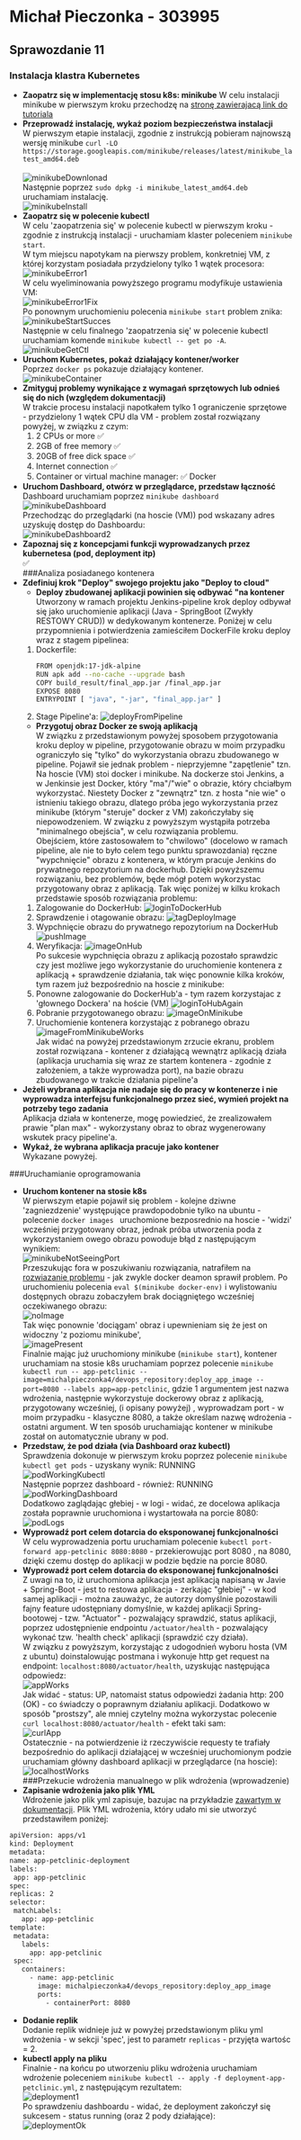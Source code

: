 #  Michał Pieczonka - 303995
## Sprawozdanie 11

### Instalacja klastra Kubernetes
  * **Zaopatrz się w implementację stosu k8s: minikube**
   W celu instalacji minikube w pierwszym kroku przechodzę na [stronę zawierajacą link do tutoriala](https://minikube.sigs.k8s.io/docs/start/) <br>
  * **Przeprowadź instalację, wykaż poziom bezpieczeństwa instalacji** <br>
    W pierwszym etapie instalacji, zgodnie z instrukcją pobieram najnowszą wersję minikube ``curl -LO https://storage.googleapis.com/minikube/releases/latest/minikube_latest_amd64.deb`` <br>
    <br> ![minikubeDownlonad](./ss/minikubeGet.png) <br>
    Następnie poprzez ``sudo dpkg -i minikube_latest_amd64.deb`` uruchamiam instalację.
    <br> ![minikubeInstall](./ss/minikubeInstall.png)<br>
  * **Zaopatrz się w polecenie kubectl** <br>
    W celu 'zaopatrzenia się' w polecenie kubectl w pierwszym kroku - zgodnie z instrukcją instalacji - uruchamiam klaster poleceniem ``minikube start``. <br>
    W tym miejscu napotykam na pierwszy problem, konkretniej VM, z której korzystam posiadała przydzielony tylko 1 wątek procesora:
    <br> ![minikubeError1](./ss/oneCpuError.png)<br>
    W celu wyeliminowania powyższego programu modyfikuje ustawienia VM:
    <br> ![minikubeError1Fix](./ss/error1Solved.png)<br>
   Po ponownym uruchomieniu polecenia ``minikube start`` problem znika:
    <br> ![minikubeStartSucces](./ss/minikubeStartSucces.png)<br>
   Następnie w celu finalnego 'zaopatrzenia się' w polecenie kubectl uruchamiam komende ``minikube kubectl -- get po -A``.
    <br> ![minikubeGetCtl](./ss/minikubectlGet.png)<br>
  * **Uruchom Kubernetes, pokaż działający kontener/worker** <br>
   Poprzez ``docker ps`` pokazuje działający kontener.
    <br> ![minikubeContainer](./ss/minikubeContainer.png)<br>
  * **Zmityguj problemy wynikające z wymagań sprzętowych lub odnieś się do nich (względem dokumentacji)** <br>
    W  trakcie procesu instalacji napotkałem tylko 1 ograniczenie sprzętowe - przydzielony 1 wątek CPU dla VM - problem został rozwiązany powyżej, w związku z czym: <br>
     1) 2 CPUs or more ✅
     2) 2GB of free memory ✅
     3) 20GB of free dick space ✅
     4) Internet connection ✅
     5) Container or virtual machine manager: ✅ Docker 
  * **Uruchom Dashboard, otwórz w przeglądarce, przedstaw łączność** <br>
    Dashboard uruchamiam poprzez ``minikube dashboard``
    <br> ![minikubeDashboard](./ss/minikubeDashboard.png)<br>
    Przechodząc do przeglądarki (na hoscie (VM)) pod wskazany adres uzyskuję dostęp do Dashboardu:
    <br> ![minikubeDashboard2](./ss/minikubeDashboard2.png)<br>
  * **Zapoznaj się z koncepcjami funkcji wyprowadzanych przez kubernetesa (pod, deployment itp)** <br>
    ✅ <br>
###Analiza posiadanego kontenera
  * **Zdefiniuj krok "Deploy" swojego projektu jako "Deploy to cloud"**
    * **Deploy zbudowanej aplikacji powinien się odbywać "na kontener** <br>
      Utworzony w ramach projektu Jenkins-pipeline krok deploy odbywał  się jako uruchomienie aplikacji (Java - SpringBoot (Zwykły RESTOWY CRUD)) w 
      dedykowanym kontenerze. Poniżej w celu przypomnienia i potwierdzenia zamieściłem DockerFile kroku deploy wraz z stagem pipelinea:
     1) Dockerfile:  
         ```bash
        FROM openjdk:17-jdk-alpine       
        RUN apk add --no-cache --upgrade bash
        COPY build_result/final_app.jar /final_app.jar
        EXPOSE 8080
        ENTRYPOINT [ "java", "-jar", "final_app.jar" ]
        ````
     2) Stage Pipeline'a:
        ![deployFromPipeline](./ss/deployFromPipeline.png)<br>
    * **Przygotuj obraz Docker ze swoją aplikacją** <br>
      W związku z przedstawionym powyżej sposobem przygotowania kroku deploy w pipeline, przygotowanie obrazu w moim przypadku ograniczyło się "tylko" do wykorzystania obrazu zbudowanego w pipeline.
      Pojawił sie jednak problem - nieprzyjemne  "zapętlenie" tzn. Na hoscie (VM) stoi docker i minikube. Na dockerze stoi Jenkins, a w Jenkinsie jest Docker, który "ma"/"wie" o  obrazie, który chciałbym wykorzystać.
      Niestety  Docker z "zewnątrz" tzn. z hosta "nie wie" o istnieniu takiego obrazu, dlatego próba jego wykorzystania przez minikube (którym "steruje" docker z VM) zakończyłaby się niepowodzeniem. W związku z powyższym 
      wystąpiła potrzeba "minimalnego obejścia", w celu rozwiązania problemu. <br>
      Obejściem, które zastosowałem to "chwilowo" (docelowo w ramach pipeline, ale nie to było celem tego punktu sprawozdania) ręczne "wypchnięcie" obrazu z kontenera, w którym pracuje Jenkins do prywatnego repozytorium na dockerhub.
      Dzięki powyższemu rozwiązaniu, bez problemów, będe mógł potem wykorzystac przygotowany obraz z aplikacją. Tak więc poniżej w kilku krokach przedstawie sposób rozwiązania problemu:
    1) Zalogowanie do DockerHub:
    ![loginToDockerHub](./ss/succesLoginToHub.png)<br>
    2) Sprawdzenie i otagowanie obrazu:
    ![tagDeployImage](./ss/dockerTagDeployImage.png)<br>
    3) Wypchnięcie obrazu do prywatnego repozytorium na DockerHub
    ![pushImage](./ss/dockerHubPushImage.png)<br>
    4) Weryfikacja:
    ![imageOnHub](./ss/imageOnHub.png)<br>
    Po sukcesie wypchnięcia obrazu z aplikacją pozostało sprawdzic czy jest możliwe jego wykorzystanie do uruchomienie kontenera z aplikacją + sprawdzenie działania, tak więc ponownie kilka kroków, tym razem już bezpośrednio na hoscie z minikube:
    1) Ponowne zalogowanie do DockerHub'a - tym razem korzystajac z 'głownego Dockera' na hoście (VM)
    ![loginToHubAgain](./ss/loginMiniKube.png)<br>
    2) Pobranie przygotowanego obrazu:
    ![imageOnMinikube](./ss/dockerImagesOnMinikube.png)<br>
    3) Uruchomienie kontenera korzystając z pobranego obrazu
    ![imageFromMinikubeWorks](./ss/imageWorks.png)<br>
    Jak widać na powyżej przedstawionym zrzucie ekranu, problem został rozwiązana - kontener z działającą wewnątrz aplikacją działa (aplikacja uruchamia się wraz ze startem kontenera - zgodnie z założeniem, a także wyprowadza port), na bazie obrazu zbudowanego w trakcie działania pipeline'a
  * **Jeżeli wybrana aplikacja nie nadaje się do pracy w kontenerze i nie wyprowadza interfejsu funkcjonalnego przez sieć, wymień projekt na potrzeby tego zadania** <br>
    Aplikacja działa w kontenerze, mogę powiedzieć, że zrealizowałem prawie "plan max" - wykorzystany obraz to obraz wygenerowany wskutek pracy pipeline'a.
  * **Wykaż, że wybrana aplikacja pracuje jako kontener** <br>
    Wykazane powyżej.

###Uruchamianie oprogramowania
  * **Uruchom kontener na stosie k8s** <br>
    W pierwszym etapie pojawił się problem - kolejne dziwne 'zagniezdzenie' występujące prawdopodobnie tylko na ubuntu - polecenie ```docker images ``` uruchomione bezposrednio na hoscie - 'widzi' wcześniej przygotowany obraz, jednak próba utworzenia poda z wykorzystaniem owego obrazu powoduje błąd z następującym wynikiem:
    <br>![minikubeNotSeeingPort](./ss/minikubeNotSeeingPod.png)<br>
    Przeszukując fora w poszukiwaniu rozwiązania, natrafiłem na [rozwiazanie problemu](https://github.com/kubernetes/minikube/blob/0c616a6b42b28a1aab8397f5a9061f8ebbd9f3d9/README.md#reusing-the-docker-daemon) - jak zwykle docker deamon sprawił problem.
    Po uruchomieniu polecenia ``eval $(minikube docker-env)`` i wylistowaniu dostępnych obrazu zobaczyłem brak dociągniętego wcześniej oczekiwanego obrazu:
    <br>![noImage](./ss/missingImage.png)<br>
    Tak więc ponownie 'dociągam' obraz  i upewnieniam się że jest on widoczny 'z poziomu minikube',
    <br>![imagePresent](./ss/imageAvaliableInKube.png)<br>
    Finalnie mając już uruchomiony minikube (``minikube start``), kontener uruchamiam na stosie k8s uruchamiam poprzez polecenie ``minikube kubectl run -- app-petclinic --image=michalpieczonka4/devops_repository:deploy_app_image --port=8080 --labels app=app-petclinic``, gdzie 1 argumentem jest nazwa wdrożenia,
    następnie wykorzystuje dockerowy obraz z aplikacją, przygotowany wcześniej,  (i opisany powyżej) , wyprowadzam port - w moim przypadku - klasyczne 8080, a także określam nazwę wdrożenia - ostatni argument.
    W ten sposób uruchamiając kontener w minikube został on automatycznie ubrany w pod. 
  * **Przedstaw, że pod działa (via Dashboard oraz kubectl)** <br>
    Sprawdzenia dokonuje w pierwszym kroku poprzez polecenie ``minikube kubectl get pods`` - uzyskany wynik: RUNNING
    <br> ![podWorkingKubectl](./ss/podWorkingKubectl.png)<br>
    Następnie poprzez dashboard - również: RUNNING
    <br> ![podWorkingDashboard](./ss/podWorksGui.png)<br>
    Dodatkowo zaglądając głebiej - w logi - widać, ze docelowa aplikacja została poprawnie uruchomiona i wystartowała na porcie 8080:
    <br> ![podLogs](./ss/podLogs.png)<br>
  * **Wyprowadź port celem dotarcia do eksponowanej funkcjonalności** <br>
    W celu wyprowadzenia portu uruchamiam polecenie ``kubectl port-forward app-petclinic 8080:8080`` - przekierowując port 8080 , na 8080, dzięki czemu dostęp do aplikacji w podzie będzie na porcie 8080. 
  * **Wyprowadź port celem dotarcia do eksponowanej funkcjonalności** <br>
    Z uwagi na to, iż uruchomiona aplikacja jest aplikacją napisaną w Javie + Spring-Boot - jest to restowa aplikacja - zerkając "głebiej" - w kod samej aplikacji - można zauważyc, że autorzy domyślnie pozostawili fajny feature udostępniany domyślnie,
    w każdej aplikacji Spring-bootowej - tzw. "Actuator" - pozwalający sprawdzić, status aplikacji, poprzez udostępnienie endpointu ``/actuator/health`` - pozwalający  wykonać tzw. 'health check' aplikacji (sprawdzić czy działa). <br>
    W związku z powyższym, korzystając z udogodnień wyboru hosta (VM z ubuntu) doinstalowując postmana i wykonuje http get request na endpoint: ``localhost:8080/actuator/health``, uzyskując następująca odpowiedz:
    <br> ![appWorks](./ss/appWorks.png) <br>
    Jak widać - status: UP, natomaist status odpowiedzi żadania http: 200 (OK) - co świadczy o poprawnym działaniu aplikacji.
    Dodatkowo w sposób "prostszy", ale mniej czytelny można wykorzystac polecenie ``curl localhost:8080/actuator/health`` - efekt taki sam:
    <br> ![curlApp](./ss/curlApp.png) <br>
    Ostatecznie - na potwierdzenie iż rzeczywiście requesty te trafiały bezpośrednio do aplikacji działającej w wcześniej uruchomionym podzie uruchamiam główny dashboard aplikacji w przeglądarce (na hoscie):
    <br> ![localhostWorks](./ss/localhostWorks.png) <br>
###Przekucie wdrożenia manualnego w plik wdrożenia (wprowadzenie)
  * **Zapisanie wdrożenia jako plik YML** <br>
  Wdrożenie jako plik yml zapisuje, bazujac na przykładzie [zawartym w dokumentacji](https://kubernetes.io/docs/tasks/run-application/run-stateless-application-deployment/). Plik YML wdrożenia, który udało mi sie utworzyć przedstawiłem poniżej:
   ```bash
apiVersion: apps/v1
kind: Deployment
metadata:
  name: app-petclinic-deployment
  labels:
    app: app-petclinic
spec:
  replicas: 2
  selector:
    matchLabels:
      app: app-petclinic
  template:
    metadata:
      labels:
        app: app-petclinic
    spec:
      containers:
        - name: app-petclinic
          image: michalpieczonka4/devops_repository:deploy_app_image
          ports:
            - containerPort: 8080
  ```
  * **Dodanie replik** <br>
    Dodanie replik widnieje już w powyżej przedstawionym pliku yml wdrożenia - w sekcji 'spec', jest to parametr ``replicas`` - przyjęta wartośc = 2.
  * **kubectl apply na pliku**<br>
    Finalnie - na końcu po utworzeniu pliku wdrożenia uruchamiam wdrożenie poleceniem ``minikube kubectl -- apply -f deployment-app-petclinic.yml``, z następującym rezultatem:
    <br> ![deployment1](./ss/deployment1.png) <br>
    Po sprawdzeniu dashboardu - widać, że deployment zakończył się sukcesem - status running  (oraz 2 pody działające):
    <br> ![deploymentOk](./ss/deploymentOk.png)